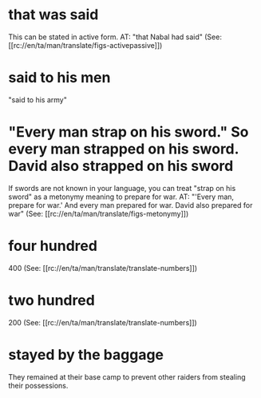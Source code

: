 # that was said

This can be stated in active form. AT: "that Nabal had said" (See: [[rc://en/ta/man/translate/figs-activepassive]])

# said to his men

"said to his army"

# "Every man strap on his sword." So every man strapped on his sword. David also strapped on his sword

If swords are not known in your language, you can treat "strap on his sword" as a metonymy meaning to prepare for war. AT: "'Every man, prepare for war.' And every man prepared for war. David also prepared for war" (See: [[rc://en/ta/man/translate/figs-metonymy]])

# four hundred

400 (See: [[rc://en/ta/man/translate/translate-numbers]])

# two hundred

200 (See: [[rc://en/ta/man/translate/translate-numbers]])

# stayed by the baggage

They remained at their base camp to prevent other raiders from stealing their possessions.